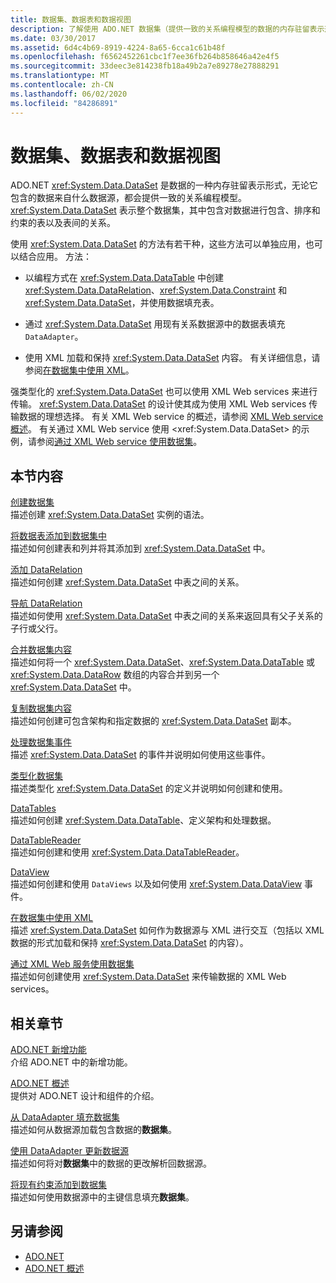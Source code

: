 ```yaml
---
title: 数据集、数据表和数据视图
description: 了解使用 ADO.NET 数据集（提供一致的关系编程模型的数据的内存驻留表示形式）的几种方法。
ms.date: 03/30/2017
ms.assetid: 6d4c4b69-8919-4224-8a65-6cca1c61b48f
ms.openlocfilehash: f6562452261cbc1f7ee36fb264b858646a42e4f5
ms.sourcegitcommit: 33deec3e814238fb18a49b2a7e89278e27888291
ms.translationtype: MT
ms.contentlocale: zh-CN
ms.lasthandoff: 06/02/2020
ms.locfileid: "84286891"
---
```

# <a name="datasets-datatables-and-dataviews"></a>数据集、数据表和数据视图
ADO.NET <xref:System.Data.DataSet> 是数据的一种内存驻留表示形式，无论它包含的数据来自什么数据源，都会提供一致的关系编程模型。 <xref:System.Data.DataSet> 表示整个数据集，其中包含对数据进行包含、排序和约束的表以及表间的关系。  
  
 使用 <xref:System.Data.DataSet> 的方法有若干种，这些方法可以单独应用，也可以结合应用。 方法：  
  
- 以编程方式在 <xref:System.Data.DataTable> 中创建 <xref:System.Data.DataRelation>、<xref:System.Data.Constraint> 和 <xref:System.Data.DataSet>，并使用数据填充表。  
  
- 通过 <xref:System.Data.DataSet> 用现有关系数据源中的数据表填充 `DataAdapter`。  
  
- 使用 XML 加载和保持 <xref:System.Data.DataSet> 内容。 有关详细信息，请参阅[在数据集中使用 XML](using-xml-in-a-dataset.md)。  
  
 强类型化的 <xref:System.Data.DataSet> 也可以使用 XML Web services 来进行传输。 <xref:System.Data.DataSet> 的设计使其成为使用 XML Web services 传输数据的理想选择。 有关 XML Web service 的概述，请参阅 [XML Web service 概述](https://docs.microsoft.com/previous-versions/dotnet/netframework-4.0/w9fdtx28(v=vs.100))。 有关通过 XML Web service 使用 <xref:System.Data.DataSet> 的示例，请参阅[通过 XML Web service 使用数据集](consuming-a-dataset-from-an-xml-web-service.md)。  
  
## <a name="in-this-section"></a>本节内容  
 [创建数据集](creating-a-dataset.md)  
 描述创建 <xref:System.Data.DataSet> 实例的语法。  
  
 [将数据表添加到数据集中](adding-a-datatable-to-a-dataset.md)  
 描述如何创建表和列并将其添加到 <xref:System.Data.DataSet> 中。  
  
 [添加 DataRelation](adding-datarelations.md)  
 描述如何创建 <xref:System.Data.DataSet> 中表之间的关系。  
  
 [导航 DataRelation](navigating-datarelations.md)  
 描述如何使用 <xref:System.Data.DataSet> 中表之间的关系来返回具有父子关系的子行或父行。  
  
 [合并数据集内容](merging-dataset-contents.md)  
 描述如何将一个 <xref:System.Data.DataSet>、<xref:System.Data.DataTable> 或 <xref:System.Data.DataRow> 数组的内容合并到另一个 <xref:System.Data.DataSet> 中。  
  
 [复制数据集内容](copying-dataset-contents.md)  
 描述如何创建可包含架构和指定数据的 <xref:System.Data.DataSet> 副本。  
  
 [处理数据集事件](handling-dataset-events.md)  
 描述 <xref:System.Data.DataSet> 的事件并说明如何使用这些事件。  
  
 [类型化数据集](typed-datasets.md)  
 描述类型化 <xref:System.Data.DataSet> 的定义并说明如何创建和使用。  
  
 [DataTables](datatables.md)  
 描述如何创建 <xref:System.Data.DataTable>、定义架构和处理数据。  
  
 [DataTableReader](datatablereaders.md)  
 描述如何创建和使用 <xref:System.Data.DataTableReader>。  
  
 [DataView](dataviews.md)  
 描述如何创建和使用 `DataViews` 以及如何使用 <xref:System.Data.DataView> 事件。  
  
 [在数据集中使用 XML](using-xml-in-a-dataset.md)  
 描述 <xref:System.Data.DataSet> 如何作为数据源与 XML 进行交互（包括以 XML 数据的形式加载和保持 <xref:System.Data.DataSet> 的内容）。  
  
 [通过 XML Web 服务使用数据集](consuming-a-dataset-from-an-xml-web-service.md)  
 描述如何创建使用 <xref:System.Data.DataSet> 来传输数据的 XML Web services。  
  
## <a name="related-sections"></a>相关章节  
 [ADO.NET 新增功能](../whats-new.md)  
 介绍 ADO.NET 中的新增功能。  
  
 [ADO.NET 概述](../ado-net-overview.md)  
 提供对 ADO.NET 设计和组件的介绍。  
  
 [从 DataAdapter 填充数据集](../populating-a-dataset-from-a-dataadapter.md)  
 描述如何从数据源加载包含数据的**数据集**。  
  
 [使用 DataAdapter 更新数据源](../updating-data-sources-with-dataadapters.md)  
 描述如何将对**数据集**中的数据的更改解析回数据源。  
  
 [将现有约束添加到数据集](../adding-existing-constraints-to-a-dataset.md)  
 描述如何使用数据源中的主键信息填充**数据集**。  
  
## <a name="see-also"></a>另请参阅

- [ADO.NET](../index.md)
- [ADO.NET 概述](../ado-net-overview.md)
